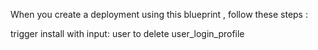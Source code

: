When you create a deployment using this blueprint , follow these steps :

trigger install with input: user to delete user_login_profile
